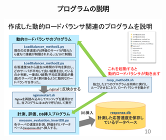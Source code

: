 
<h2 align="center">プログラムの説明</h2>

<img src="https://raw.githubusercontent.com/kait-takanolab/1821086_matsuo_thesis/main/%E7%94%BB%E5%83%8F/%E3%83%97%E3%83%AD%E3%82%B0%E3%83%A9%E3%83%A0%E8%AA%AC%E6%98%8E.png?token=AS5MVBSF5QJ6HDISEXEMPBDBIIVAO">